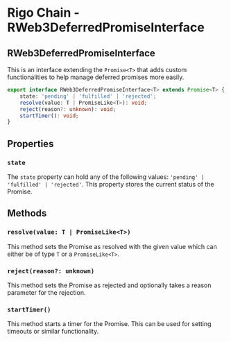 # Rigo Chain - RWeb3DeferredPromiseInterface

## RWeb3DeferredPromiseInterface

This is an interface extending the `Promise<T>` that adds custom functionalities to help manage deferred promises more easily.

```typescript
export interface RWeb3DeferredPromiseInterface<T> extends Promise<T> {
    state: 'pending' | 'fulfilled' | 'rejected';
    resolve(value: T | PromiseLike<T>): void;
    reject(reason?: unknown): void;
    startTimer(): void;
}
```

## Properties

### `state`

The `state` property can hold any of the following values: `'pending' | 'fulfilled' | 'rejected'`. This property stores the current status of the Promise.

## Methods

### `resolve(value: T | PromiseLike<T>)`

This method sets the Promise as resolved with the given value which can either be of type `T` or a `PromiseLike<T>`.

### `reject(reason?: unknown)`

This method sets the Promise as rejected and optionally takes a reason parameter for the rejection.

### `startTimer()`

This method starts a timer for the Promise. This can be used for setting timeouts or similar functionality.